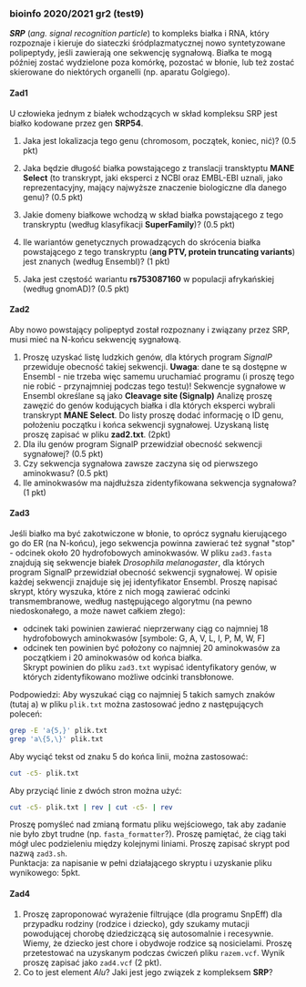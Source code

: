 ### bioinfo 2020/2021 gr2 (test9)  

***SRP*** (*ang. signal recognition particle*) to kompleks białka i RNA, który rozpoznaje i 
kieruje do siateczki śródplazmatycznej nowo syntetyzowane polipeptydy, jeśli zawierają one sekwencję sygnałową. 
Białka te mogą później zostać wydzielone poza komórkę, pozostać w błonie, lub też zostać 
skierowane do niektórych organelli (np. aparatu Golgiego).

#### Zad1    
U człowieka jednym z białek wchodzących w skład kompleksu SRP jest białko kodowane przez gen **SRP54**.

1. Jaka jest lokalizacja tego genu (chromosom, początek, koniec, nić)? (0.5 pkt)

2. Jaka będzie długość białka powstającego z translacji transktyptu **MANE Select** 
   (to transkrypt, jaki eksperci z NCBI oraz EMBL-EBI uznali, jako
   reprezentacyjny, mający najwyższe znaczenie biologiczne dla danego genu)? (0.5 pkt)
   
3. Jakie domeny białkowe wchodzą w skład białka powstającego z tego transkryptu (według klasyfikacji **SuperFamily**)? (0.5 pkt)
4. Ile wariantów genetycznych prowadzących do skrócenia białka powstającego z tego transkryptu (**ang PTV, protein truncating variants**) jest znanych (według Ensembl)? (1 pkt)
5. Jaka jest częstość wariantu **rs753087160** w populacji afrykańskiej (według gnomAD)? (0.5 pkt)  

#### Zad2  
Aby nowo powstający polipeptyd został rozpoznany i związany przez SRP, musi mieć na N-końcu sekwencję sygnałową. 
1. Proszę uzyskać listę ludzkich genów, dla których program *SignalP* przewiduje obecność takiej sekwencji. 
**Uwaga**: dane te są dostępne w Ensembl - nie trzeba więc samemu uruchamiać programu (i proszę tego nie robić - przynajmniej podczas tego testu)!
Sekwencje sygnałowe w Ensembl określane są jako **Cleavage site (Signalp)** 
Analizę proszę zawęzić do genów kodujących białka i dla których eksperci wybrali transkrypt **MANE Select**. 
Do listy proszę dodać informację o ID genu, położeniu początku i końca sekwencji sygnałowej. Uzyskaną listę proszę zapisać w pliku **zad2.txt**.
(2pkt)
2. Dla ilu genów program SignalP przewidział obecność sekwencji sygnałowej? (0.5 pkt) 
3. Czy sekwencja sygnałowa zawsze zaczyna się od pierwszego aminokwasu? (0.5 pkt)
4. Ile aminokwasów ma najdłuższa zidentyfikowana sekwencja sygnałowa? (1 pkt)

#### Zad3   
Jeśli białko ma być zakotwiczone w błonie, to oprócz sygnału kierującego go do ER (na N-końcu),
jego sekwencja powinna zawierać też sygnał "stop" - odcinek około 20 hydrofobowych aminokwasów. 
W pliku `zad3.fasta` znajdują się sekwencje białek *Drosophila melanogaster*, dla których program SignalP 
przewidział obecność sekwencji sygnałowej.
W opisie każdej sekwencji znajduje się jej identyfikator Ensembl.
 Proszę napisać skrypt, 
który wyszuka, które z nich mogą zawierać odcinki transmembranowe, według następującego algorytmu
(na pewno niedoskonałego, a może nawet całkiem złego):
* odcinek taki powinien zawierać nieprzerwany ciąg co najmniej 18 hydrofobowych aminokwasów [symbole: G, A, V, L, I, P, M, W, F]  
* odcinek ten powinien być położony co najmniej 20 aminokwasów za początkiem i 20 aminokwasów od końca białka.  
Skrypt powinien do pliku `zad3.txt` wypisać identyfikatory genów, w których zidentyfikowano możliwe odcinki transbłonowe.

Podpowiedzi:
Aby wyszukać ciąg co najmniej 5 takich samych znaków (tutaj a) w pliku `plik.txt` można zastosować jedno z następujących poleceń:
```bash
grep -E 'a{5,}' plik.txt  
grep 'a\{5,\}' plik.txt
```
Aby wyciąć tekst od znaku 5 do końca linii, można zastosować:
```bash
cut -c5- plik.txt
```
Aby przyciąć linie z dwóch stron można użyć:
```bash
cut -c5- plik.txt | rev | cut -c5- | rev
```
Proszę pomyśleć nad zmianą formatu pliku wejściowego, tak aby zadanie nie było zbyt trudne (np. `fasta_formatter`?). 
Proszę pamiętać, że ciąg taki mógł ulec podzieleniu między kolejnymi liniami.
Proszę zapisać skrypt pod nazwą `zad3.sh`.   
Punktacja: za napisanie w pełni działającego skryptu i uzyskanie pliku wynikowego: 5pkt.

#### Zad4  
1. Proszę zaproponować wyrażenie filtrujące (dla programu SnpEff) dla przypadku rodziny (rodzice i dziecko), 
gdy szukamy mutacji powodującej chorobę dziedziczącą się autosomalnie i recesywnie.
Wiemy, że dziecko jest chore i obydwoje rodzice są nosicielami. Proszę przetestować na uzyskanym podczas ćwiczeń pliku `razem.vcf`. 
Wynik proszę zapisać jako `zad4.vcf` (2 pkt).  
2. Co to jest element *Alu*? Jaki jest jego związek z kompleksem **SRP**?





